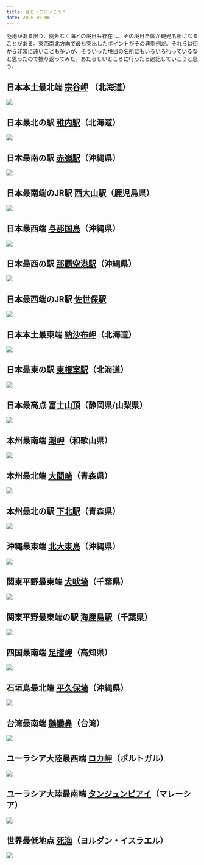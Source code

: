 ```yaml
---
title: はじっこにいこう！
date: 2020-05-06
---
```


陸地がある限り、例外なく海との境目も存在し、その境目自体が観光名所になることがある。東西南北方向で最も突出したポイントがその典型例だ。それらは街から非常に遠いことも多いが、そういった境目の名所にもいろいろ行っているなと思ったので振り返ってみた。あたらしいところに行ったら追記していこうと思う。

## 日本本土最北端 [宗谷岬](https://ja.wikipedia.org/wiki/%E5%AE%97%E8%B0%B7%E5%B2%AC) （北海道）

![](https://photos.smugmug.com/photos/i-gJFrLDR/0/b2f4417c/X2/i-gJFrLDR-X2.jpg)

## 日本最北の駅 [稚内駅](https://ja.wikipedia.org/wiki/%E7%A8%9A%E5%86%85%E9%A7%85)（北海道）

![](https://photos.smugmug.com/photos/i-kVRtNPj/0/d378704c/X2/i-kVRtNPj-X2.jpg)

## 日本最南の駅 [赤嶺駅](https://ja.wikipedia.org/wiki/%E8%B5%A4%E5%B6%BA%E9%A7%85)（沖縄県）

![](https://photos.smugmug.com/photos/i-6mSdZWp/0/8195eb46/X2/i-6mSdZWp-X2.jpg)

## 日本最南端のJR駅 [西大山駅](https://ja.wikipedia.org/wiki/%E8%A5%BF%E5%A4%A7%E5%B1%B1%E9%A7%85)（鹿児島県）

![](https://photos.smugmug.com/photos/i-RHCSB3z/0/99f9a965/X2/i-RHCSB3z-X2.jpg)

## 日本最西端 [与那国島](https://ja.wikipedia.org/wiki/%E4%B8%8E%E9%82%A3%E5%9B%BD%E5%B3%B6)（沖縄県）

![](https://photos.smugmug.com/photos/i-BHkRZPr/0/1d9c98ea/X2/i-BHkRZPr-X2.jpg)

## 日本最西の駅 [那覇空港駅](https://ja.wikipedia.org/wiki/%E9%82%A3%E8%A6%87%E7%A9%BA%E6%B8%AF%E9%A7%85)（沖縄県）

![](https://photos.smugmug.com/photos/i-RxzMFFn/0/bd655670/X2/i-RxzMFFn-X2.jpg)

## 日本最西端のJR駅 [佐世保駅](https://ja.wikipedia.org/wiki/%E4%BD%90%E4%B8%96%E4%BF%9D%E9%A7%85)

![](https://photos.smugmug.com/photos/i-PTw2xnb/0/71085a52/X2/i-PTw2xnb-X2.jpg)

## 日本本土最東端 [納沙布岬](https://ja.wikipedia.org/wiki/%E7%B4%8D%E6%B2%99%E5%B8%83%E5%B2%AC)（北海道）

![](https://photos.smugmug.com/photos/i-FbtsJFw/0/030fb8dd/X2/i-FbtsJFw-X2.jpg)

## 日本最東の駅 [東根室駅](https://ja.wikipedia.org/wiki/%E6%9D%B1%E6%A0%B9%E5%AE%A4%E9%A7%85)（北海道）

![](https://photos.smugmug.com/photos/i-Dq2Thrg/0/479053ce/X2/i-Dq2Thrg-X2.jpg)

## 日本最高点 [富士山頂](https://ja.wikipedia.org/wiki/%E5%89%A3%E3%83%B6%E5%B3%B0_(%E5%AF%8C%E5%A3%AB%E5%B1%B1))（静岡県/山梨県）

![](https://photos.smugmug.com/photos/i-xXqXtBH/0/7e6b649c/X2/i-xXqXtBH-X2.jpg)

## 本州最南端 [潮岬](https://ja.wikipedia.org/wiki/%E6%BD%AE%E5%B2%AC)（和歌山県）

![](https://photos.smugmug.com/photos/i-P7Dt2HC/0/1763aa1a/X2/i-P7Dt2HC-X2.jpg)

## 本州最北端 [大間崎](https://ja.wikipedia.org/wiki/%E5%A4%A7%E9%96%93%E5%B4%8E)（青森県）

![](https://photos.smugmug.com/photos/i-463qPff/0/0080ae0b/X2/i-463qPff-X2.jpg)

## 本州最北の駅 [下北駅](https://ja.wikipedia.org/wiki/%E4%B8%8B%E5%8C%97%E9%A7%85)（青森県）

![](https://photos.smugmug.com/photos/i-BVCBL6B/0/8f281085/X2/i-BVCBL6B-X2.jpg)

## 沖縄最東端 [北大東島](https://ja.wikipedia.org/wiki/%E5%8C%97%E5%A4%A7%E6%9D%B1%E5%B3%B6)（沖縄県）

![](https://photos.smugmug.com/photos/i-JmtKd9m/0/c4bc5137/X2/i-JmtKd9m-X2.jpg)

## 関東平野最東端 [犬吠埼](https://ja.wikipedia.org/wiki/%E7%8A%AC%E5%90%A0%E5%9F%BC)（千葉県）

![](https://photos.smugmug.com/photos/i-x6vPxmW/0/826759bd/X2/i-x6vPxmW-X2.jpg)

## 関東平野最東端の駅 [海鹿島駅](https://ja.wikipedia.org/wiki/%E6%B5%B7%E9%B9%BF%E5%B3%B6%E9%A7%85)（千葉県）

![](https://photos.smugmug.com/photos/i-6j52Nbj/0/0f06d42d/X2/i-6j52Nbj-X2.jpg)

## 四国最南端 [足摺岬](https://ja.wikipedia.org/wiki/%E8%B6%B3%E6%91%BA%E5%B2%AC)（高知県）

![](https://photos.smugmug.com/photos/i-7QDQ5Ld/0/93a7e3eb/X2/i-7QDQ5Ld-X2.jpg)

## 石垣島最北端 [平久保埼](https://ja.wikipedia.org/wiki/%E5%B9%B3%E4%B9%85%E4%BF%9D%E5%9F%BC%E7%81%AF%E5%8F%B0)（沖縄県）

![](https://photos.smugmug.com/photos/i-3X9XJ5H/0/1b19aab4/X2/i-3X9XJ5H-X2.jpg)

## 台湾最南端 [鵝鑾鼻](https://ja.wikipedia.org/wiki/%E9%B5%9D%E9%91%BE%E9%BC%BB)（台湾）

![](https://photos.smugmug.com/photos/i-WF3DzKJ/0/df76bc02/X2/i-WF3DzKJ-X2.jpg)

## ユーラシア大陸最西端 [ロカ岬](https://ja.wikipedia.org/wiki/%E3%83%AD%E3%82%AB%E5%B2%AC)（ポルトガル）

![](https://photos.smugmug.com/photos/i-C8zswr4/0/5cd25c17/X2/i-C8zswr4-X2.jpg)

## ユーラシア大陸最南端 [タンジュンピアイ](https://ja.wikipedia.org/wiki/%E3%82%BF%E3%83%B3%E3%82%B8%E3%83%A5%E3%83%B3%E3%83%BB%E3%83%94%E3%82%A2%E3%82%A4)（マレーシア）

![](https://photos.smugmug.com/photos/i-VFv2Nk3/0/9a2267ff/X2/i-VFv2Nk3-X2.jpg)

## 世界最低地点 [死海](https://ja.wikipedia.org/wiki/%E6%AD%BB%E6%B5%B7)（ヨルダン・イスラエル）

![](https://photos.smugmug.com/photos/i-TfnqPVD/0/18a5b3f6/X2/i-TfnqPVD-X2.jpg)
